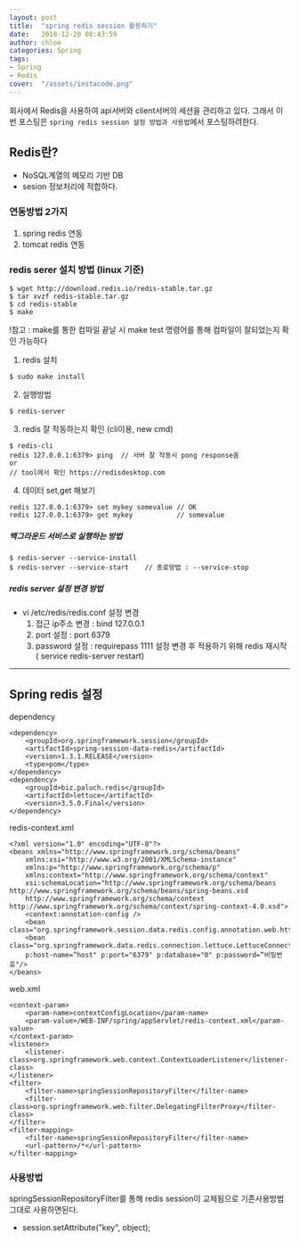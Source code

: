 ```yaml
---
layout: post
title:  "spring redis session 활용하기"
date:   2018-12-20 08:43:59
author: chloe
categories: Spring
tags:
- Spring
- Redis
cover:  "/assets/instacode.png"
---
```



회사에서 Redis을 사용하여 api서버와 client서버의 세션을 관리하고 있다.
그래서 이번 포스팅은 `spring redis session 설정 방법과 사용법`에서 포스팅하려한다.


## Redis란?
- NoSQL계열의 메모리 기반 DB
- sesion 정보처리에 적합하다.

### 연동방법 2가지
1. spring redis 연동
2. tomcat redis 연동

### redis serer 설치 방법 (linux 기준)

```
$ wget http://download.redis.io/redis-stable.tar.gz
$ tar xvzf redis-stable.tar.gz
$ cd redis-stable
$ make
```
!참고 : make를 통한 컴파일 끝날 시 make test 명령어를 통해 컴파일이 잘되었는지 확인 가능하다
1. redis 설치
```
$ sudo make install
```
2. 실행방법
```
$ redis-server
```
3. redis 잘 작동하는지 확인 (cli이용, new cmd)
```
$ redis-cli
redis 127.0.0.1:6379> ping  // 서버 잘 작동시 pong response옴
or
// tool에서 확인 https://redisdesktop.com
```
4. 데이터 set,get 해보기
```
redis 127.0.0.1:6379> set mykey somevalue // OK
redis 127.0.0.1:6379> get mykey           // somevalue
```

##### 백그라운드 서비스로 실행하는 방법
```
$ redis-server --service-install
$ redis-server --service-start    // 종료방법 : --service-stop
```

##### redis server 설정 변경 방법
- vi /etc/redis/redis.conf 설정 변경
  1. 접근 ip주소 변경 : bind 127.0.0.1
  2. port 설정 : port 6379
  3. password 설정 : requirepass 1111
설정 변경 후 적용하기 위해 redis 재시작 <br/>( service redis-server restart)

____

## Spring redis 설정
dependency
```
<dependency>
    <groupId>org.springframework.session</groupId>
    <artifactId>spring-session-data-redis</artifactId>
    <version>1.3.1.RELEASE</version>
    <type>pom</type>
</dependency>
<dependency>
    <groupId>biz.paluch.redis</groupId>
    <artifactId>lettuce</artifactId>
    <version>3.5.0.Final</version>
</dependency>
```
redis-context.xml
```
<?xml version="1.0" encoding="UTF-8"?>
<beans xmlns="http://www.springframework.org/schema/beans"
    xmlns:xsi="http://www.w3.org/2001/XMLSchema-instance"
    xmlns:p="http://www.springframework.org/schema/p"
    xmlns:context="http://www.springframework.org/schema/context"
    xsi:schemaLocation="http://www.springframework.org/schema/beans http://www.springframework.org/schema/beans/spring-beans.xsd
    http://www.springframework.org/schema/context http://www.springframework.org/schema/context/spring-context-4.0.xsd">
    <context:annotation-config />
    <bean class="org.springframework.session.data.redis.config.annotation.web.http.RedisHttpSessionConfiguration"/>
    <bean class="org.springframework.data.redis.connection.lettuce.LettuceConnectionFactory"
    p:host-name=“host" p:port="6379" p:database="0" p:password=“비밀번호"/>
</beans>
```
web.xml
```
<context-param>
    <param-name>contextConfigLocation</param-name>
    <param-value>/WEB-INF/spring/appServlet/redis-context.xml</param-value>
</context-param>
<listener>
    <listener-class>org.springframework.web.context.ContextLoaderListener</listener-class>
</listener>
<filter>
    <filter-name>springSessionRepositoryFilter</filter-name>
    <filter-class>org.springframework.web.filter.DelegatingFilterProxy</filter-class>
</filter>
<filter-mapping>
    <filter-name>springSessionRepositoryFilter</filter-name>
    <url-pattern>/*</url-pattern>
</filter-mapping>
```

### 사용방법
springSessionRepositoryFilter를 통해 redis session이 교체됨으로 기존사용방법 그대로 사용하면된다.
- session.setAttribute("key", object);
